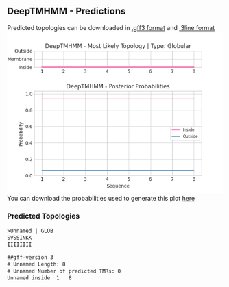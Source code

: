 ## DeepTMHMM - Predictions
Predicted topologies can be downloaded in [.gff3 format](TMRs.gff3) and [.3line format](predicted_topologies.3line)
![picture](plot.png)
You can download the probabilities used to generate this plot [here](Unnamed_probs.csv)
### Predicted Topologies
```
>Unnamed | GLOB
SVSSINKK
IIIIIIII

```


```
##gff-version 3
# Unnamed Length: 8
# Unnamed Number of predicted TMRs: 0
Unnamed	inside	1	8				

```
